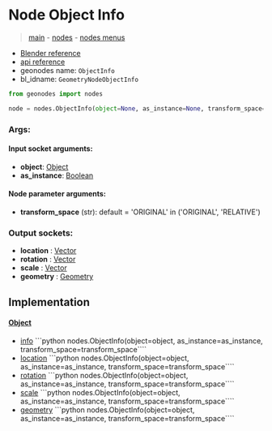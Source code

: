 # Node Object Info

> [main](../structure.md) - [nodes](nodes.md) - [nodes menus](nodes_menus.md)

- [Blender reference](https://docs.blender.org/manual/en/latest/modeling/geometry_nodes/input/object_info.html)
- [api reference](https://docs.blender.org/api/current/bpy.types.GeometryNodeObjectInfo.html)
- geonodes name: `ObjectInfo`
- bl_idname: `GeometryNodeObjectInfo`

```python
from geonodes import nodes

node = nodes.ObjectInfo(object=None, as_instance=None, transform_space='ORIGINAL')
```

### Args:

#### Input socket arguments:

- **object**: [Object](Object.md)
- **as_instance**: [Boolean](Boolean.md)

#### Node parameter arguments:

- **transform_space** (str): default = 'ORIGINAL' in ('ORIGINAL', 'RELATIVE')

### Output sockets:

- **location** : [Vector](Vector.md)
- **rotation** : [Vector](Vector.md)
- **scale** : [Vector](Vector.md)
- **geometry** : [Geometry](Geometry.md)

## Implementation

#### [Object](Object.md)

 - [info](Object.md#info) ```python nodes.ObjectInfo(object=object, as_instance=as_instance, transform_space=transform_space````
 - [location](Object.md#location) ```python nodes.ObjectInfo(object=object, as_instance=as_instance, transform_space=transform_space````
 - [rotation](Object.md#rotation) ```python nodes.ObjectInfo(object=object, as_instance=as_instance, transform_space=transform_space````
 - [scale](Object.md#scale) ```python nodes.ObjectInfo(object=object, as_instance=as_instance, transform_space=transform_space````
 - [geometry](Object.md#geometry) ```python nodes.ObjectInfo(object=object, as_instance=as_instance, transform_space=transform_space````
